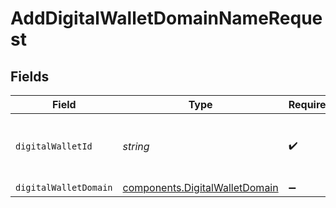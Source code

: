 # AddDigitalWalletDomainNameRequest


## Fields

| Field                                                                            | Type                                                                             | Required                                                                         | Description                                                                      | Example                                                                          |
| -------------------------------------------------------------------------------- | -------------------------------------------------------------------------------- | -------------------------------------------------------------------------------- | -------------------------------------------------------------------------------- | -------------------------------------------------------------------------------- |
| `digitalWalletId`                                                                | *string*                                                                         | :heavy_check_mark:                                                               | The ID of the registered digital wallet.                                         | fe26475d-ec3e-4884-9553-f7356683f7f9                                             |
| `digitalWalletDomain`                                                            | [components.DigitalWalletDomain](../../models/components/digitalwalletdomain.md) | :heavy_minus_sign:                                                               | N/A                                                                              |                                                                                  |